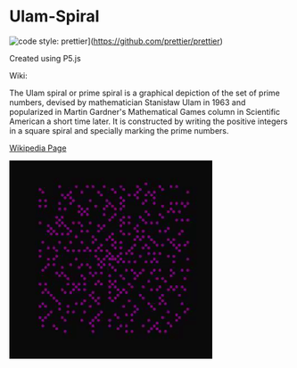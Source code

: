 # Ulam-Spiral
 
![code style: prettier](https://img.shields.io/badge/code_style-prettier-ff69b4.svg?style=flat-square)](https://github.com/prettier/prettier)

Created using P5.js

Wiki:

The Ulam spiral or prime spiral is a graphical depiction of the set of prime numbers, devised by mathematician Stanisław Ulam in 1963 and popularized in Martin Gardner's Mathematical Games column in Scientific American a short time later. It is constructed by writing the positive integers in a square spiral and specially marking the prime numbers.


[Wikipedia Page](https://en.wikipedia.org/wiki/Ulam_spiral)

![Spiral](https://github.com/iamnexxed/Ulam-Spiral/blob/main/images/spiral.gif)


